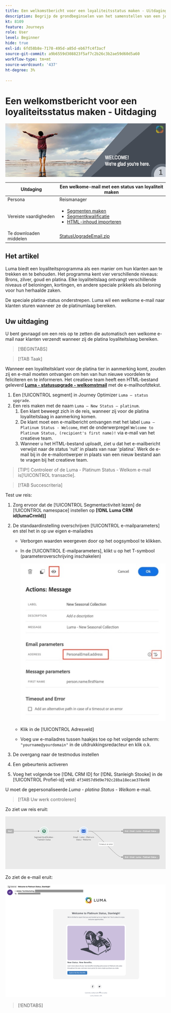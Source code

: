```yaml
---
title: Een welkomstbericht voor een loyaliteitsstatus maken - Uitdaging
description: Begrijp de grondbeginselen van het samenstellen van een journey in het journeycanvas.
kt: 8109
feature: Journeys
role: User
level: Beginner
hide: true
exl-id: 6fd58b8e-7178-495d-a85d-eb67fc4f3acf
source-git-commit: a9b6559d308823f5af7c2b26c3b2ae59d60d5a60
workflow-type: tm+mt
source-wordcount: '437'
ht-degree: 3%

---
```


# Een welkomstbericht voor een loyaliteitsstatus maken - Uitdaging

![Loyalty status welkomstmail - Uitdagingsbanner](/help/challenges/assets/email-assets/luma-transactional-onboarding-1.png)

| Uitdaging | Een welkome-mail met een status van loyaliteit maken |
|---|---|
| Persona | Reismanager |
| Vereiste vaardigheden | <ul><li>[Segmenten maken](https://experienceleague.adobe.com/docs/journey-optimizer-learn/tutorials/profiles-segments-subscriptions/create-segments.html)</li> <li>[Segmentkwalificatie](https://experienceleague.adobe.com/docs/journey-optimizer-learn/tutorials/create-journeys/use-case-read-segment-qualification.html)</li><li>[HTML-inhoud importeren](https://experienceleague.adobe.com/docs/journey-optimizer-learn/tutorials/create-messages/create-emails/import-and-author-html-email-content.html)</li></ul> |
| Te downloaden middelen | [StatusUpgradeEmail.zip](/help/challenges/assets/email-assets/StatusUpgradeEmail.zip) |

## Het artikel

Luma biedt een loyaliteitsprogramma als een manier om hun klanten aan te trekken en te behouden. Het programma kent vier verschillende niveaus: Brons, zilver, goud en platina. Elke loyaliteitslaag ontvangt verschillende niveaus of beloningen, kortingen, en andere speciale prikkels als beloning voor hun herhaalde zaken.

De speciale platina-status onderstrepen. Luma wil een welkome e-mail naar klanten sturen wanneer ze de platinumlaag bereiken.

## Uw uitdaging

U bent gevraagd om een reis op te zetten die automatisch een welkome e-mail naar klanten verzendt wanneer zij de platina loyaliteitslaag bereiken.

>[!BEGINTABS]

>[!TAB Taak]

Wanneer een loyaliteitsklant voor de platina tier in aanmerking komt, zouden zij en e-mail moeten ontvangen om hen van hun nieuwe voordelen te feliciteren en te informeren. Het creatieve team heeft een HTML-bestand geleverd **[Luma - statusupgrade - welkomstmail](/help/challenges/assets/email-assets/StatusUpgradeEmail.zip)** met de e-mailhoofdtekst.

1. Een [!UICONTROL segment] in Journey Optimizer `Luma – status upgrade`.
2. Een reis maken met de naam `Luma – New Status – platinum`.
   1. Een klant beweegt zich in de reis, wanneer zij voor de platina loyaliteitslaag in aanmerking komen.
   2. De klant moet een e-mailbericht ontvangen met het label `Luma – Platinum Status - Welcome`, met de onderwerpregel `Welcome to Platinum Status, (recipient's first name)!` via e-mail van het creatieve team.
   3. Wanneer u het HTML-bestand uploadt, ziet u dat het e-mailbericht verwijst naar de status &#39;ruit&#39; in plaats van naar &#39;platina&#39;. Werk de e-mail bij in de e-mailontwerper in plaats van een nieuw bestand aan te vragen bij het creatieve team.

>[TIP!]
> Controleer of de Luma - Platinum Status - Welkom e-mail is[!UICONTROL transactie].


>[!TAB Succescriteria]

Test uw reis:

1. Zorg ervoor dat de [!UICONTROL Segmentactiviteit lezen] de [!UICONTROL namespace] instellen op **[!DNL Luma CRM id(lumaCrmId)]**
2. De standaardinstelling overschrijven [!UICONTROL e-mailparameters] en stel het in op uw eigen e-mailadres
   * Verborgen waarden weergeven door op het oogsymbool te klikken.
   * In de [!UICONTROL E-mailparameters], klikt u op het T-symbool (parameteroverschrijving inschakelen)

       ![E-mailparameters negeren](/help/challenges/assets/c3-override-email-paramters.jpg)
   
   * Klik in de [!UICONTROL Adresveld]
   * Voeg uw e-mailadres tussen haakjes toe op het volgende scherm: `"yourname@yourdomain"` in de uitdrukkingsredacteur en klik o.k.


3. De overgang naar de testmodus instellen
4. Een gebeurtenis activeren
5. Voeg het volgende toe [!DNL CRM ID] for [!DNL Stanleigh Stooke] in de [!UICONTROL Profiel-id] veld: `4f34057d9d9e792c28ba18ecae378e98`

U moet de gepersonaliseerde *Luma - platina Status - Welkom* e-mail.

>[!TAB Uw werk controleren]

Zo ziet uw reis eruit:

![platina-status-upgrade-reis](/help/challenges/assets/journey-luma-status-upgrade.png)


Zo ziet de e-mail eruit:

![Luma - statusupgrade - welkomstmail](/help/challenges/assets/status-upgrade-welcome-email.png)

>[!ENDTABS]
